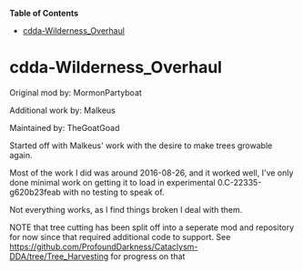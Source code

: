 <!-- START doctoc generated TOC please keep comment here to allow auto update -->
<!-- DON'T EDIT THIS SECTION, INSTEAD RE-RUN doctoc TO UPDATE -->
**Table of Contents**  

- [cdda-Wilderness_Overhaul](#cdda-wilderness_overhaul)

<!-- END doctoc generated TOC please keep comment here to allow auto update -->

# cdda-Wilderness_Overhaul

Original mod by: MormonPartyboat

Additional work by: Malkeus

Maintained by: TheGoatGoad

Started off with Malkeus' work with the desire to make trees growable again.

Most of the work I did was around 2016-08-26, and it worked well, I've only done minimal work on getting it to load in experimental 0.C-22335-g620b23feab with no testing to speak of.

Not everything works, as I find things broken I deal with them.

NOTE that tree cutting has been split off into a seperate mod and repository for now since that required additional code to support.  See https://github.com/ProfoundDarkness/Cataclysm-DDA/tree/Tree_Harvesting for progress on that
